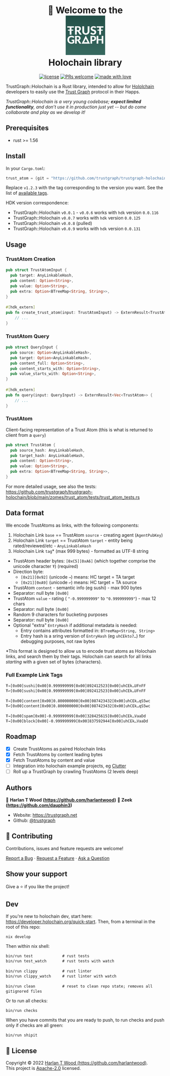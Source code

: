 <h1 align="center">
  <div>👋 Welcome to the</div>
  <img src="./doc/img/logo.png" alt="Logo" height="125">
  <div>Holochain library</div>
</h1>

<div align="center">

[![license](https://img.shields.io/github/license/trustgraph/trustgraph-holochain.svg?style=flat-square)](LICENSE.md)
[![PRs welcome](https://img.shields.io/badge/PRs-welcome-ff69b4.svg?style=flat-square)](https://github.com/trustgraph/trustgraph-holochain/issues?q=is%3Aissue+is%3Aopen+label%3A%22help+wanted%22)
[![made with love](https://img.shields.io/badge/made%20with%20%E2%99%A5%20-cc14cc.svg?style=flat-square)](https://github.com/trustgraph)

</div>

TrustGraph::Holochain is a Rust library, intended to allow for [Hololchain](https://www.holochain.org) developers to easily use the [Trust Graph](https://trustgraph.net/) protocol in their Happs.

_TrustGraph::Holochain is a very young codebase; **expect limited functionality**, and don’t use it in production just yet -- but do come collaborate and play as we develop it!_

## Prerequisites

- rust >= 1.56

## Install

In your `Cargo.toml`:

```rs
trust_atom = {git = "https://github.com/trustgraph/trustgraph-holochain.git", rev="v1.2.3", package = "trust_atom"}
```

Replace `v1.2.3` with the tag corresponding to the version you want. See the list of [available tags](https://github.com/trustgraph/trustgraph-holochain/tags).

HDK version correspondence:

- TrustGraph::Holochain `v0.0.1` - `v0.0.6` works with `hdk` version `0.0.116`
- TrustGraph::Holochain `v0.0.7` works with `hdk` version `0.0.125`
- TrustGraph::Holochain `v0.0.8` (pulled)
- TrustGraph::Holochain `v0.0.9` works with `hdk` version `0.0.131`

## Usage

### TrustAtom Creation

```rs
pub struct TrustAtomInput {
  pub target: AnyLinkableHash,
  pub content: Option<String>,
  pub value: Option<String>,
  pub extra: Option<BTreeMap<String, String>>,
}

#[hdk_extern]
pub fn create_trust_atom(input: TrustAtomInput) -> ExternResult<TrustAtom> {
    // ...
}
```

### TrustAtom Query

```rs
pub struct QueryInput {
  pub source: Option<AnyLinkableHash>,
  pub target: Option<AnyLinkableHash>,
  pub content_full: Option<String>,
  pub content_starts_with: Option<String>,
  pub value_starts_with: Option<String>,
}

#[hdk_extern]
pub fn query(input: QueryInput) -> ExternResult<Vec<TrustAtom>> {
    // ...
}
```

### TrustAtom

Client-facing representation of a Trust Atom (this is what is returned to client from a `query`)

```rs
pub struct TrustAtom {
  pub source_hash: AnyLinkableHash,
  pub target_hash: AnyLinkableHash,
  pub content: Option<String>,
  pub value: Option<String>,
  pub extra: Option<BTreeMap<String, String>>,
}
```

For more detailed usage, see also the tests: https://github.com/trustgraph/trustgraph-holochain/blob/main/zomes/trust_atom/tests/trust_atom_tests.rs

## Data format

We encode TrustAtoms as links, with the following components:

1. Holochain Link `base` == TrustAtom `source` - creating agent (`AgentPubKey`)
1. Holochain Link `target` == TrustAtom `target` - entity being rated/reviewed/etc - `AnyLinkableHash`
1. Holochain Link `tag`\* (max 999 bytes) - formatted as UTF-8 string

- TrustAtom header bytes: `[0xC5][0xA6]` (which together comprise the unicode character `Ŧ`) (required)
- Direction byte:
  - `[0x21][0x92]` (unicode `→`) means: HC target = TA target
  - `[0x21][0xA9]` (unicode `↩`) means: HC target = TA source
- TrustAtom `content` - semantic info (eg sushi) - max 900 bytes
- Separator: null byte `[0x00]`
- TrustAtom `value` - rating ( `"-0.999999999"` to `"0.999999999"`) - max 12 chars
- Separator: null byte `[0x00]`
- Random 9 characters for bucketing purposes
- Separator: null byte `[0x00]`
- Optional "extra" `EntryHash` if additional metadata is needed:
  - Entry contains attributes formatted in: `BTreeMap<String, String>`
  - Entry hash is a sring version of `EntryHash` (eg `uhCEkto7…`) for debugging purposes, not raw bytes

\*This format is designed to allow us to encode trust atoms as Holochain links, and search them by their tags. Holochain can search for all links _starting_ with a given set of bytes (characters).

### Full Example Link Tags

```
Ŧ→[0x00]sushi[0x00]0.999999999[0x00]892412523[0x00]uhCEk…UFnFF
Ŧ↩[0x00]sushi[0x00]0.999999999[0x00]892412523[0x00]uhCEk…UFnFF

Ŧ→[0x00]content[0x00]0.800000000[0x00]087423432[0x00]uhCEk…qS5wc
Ŧ↩[0x00]content[0x00]0.800000000[0x00]087423432[0x00]uhCEk…qS5wc

Ŧ→[0x00]spam[0x00]-0.999999999[0x00]328425615[0x00]uhCEk…VaaDd
Ŧ→[0x00]block[0x00]-0.999999999[0x00]837592944[0x00]uhCEk…VaaDd
```

## Roadmap

- [x] Create TrustAtoms as paired Holochain links
- [x] Fetch TrustAtoms by content leading bytes
- [x] Fetch TrustAtoms by content and value
- [ ] Integration into holochain example projects, eg [Clutter](https://github.com/artbrock/clutter)
- [ ] Roll up a TrustGraph by crawling TrustAtoms (2 levels deep)

## Authors

👤 **Harlan T Wood (https://github.com/harlantwood)**
👤 **Zeek (https://github.com/dauphin3)**

- Website: https://trustgraph.net
- Github: [@trustgraph](https://github.com/trustgraph)

## 🤝 Contributing

Contributions, issues and feature requests are welcome!<br />

<a href="https://github.com/trustgraph/trustgraph-holochain/issues/new?assignees=&labels=bug&template=01_BUG_REPORT.md&title=bug%3A+">Report a Bug</a>
·
<a href="https://github.com/trustgraph/trustgraph-holochain/issues/new?assignees=&labels=enhancement&template=02_FEATURE_REQUEST.md&title=feat%3A+">Request a Feature</a>
·
<a href="https://github.com/trustgraph/trustgraph-holochain/discussions">Ask a Question</a>

## Show your support

Give a ⭐️ if you like the project!

## Dev

If you're new to holochain dev, start here: <https://developer.holochain.org/quick-start>. Then, from a terminal in the root of this repo:

```
nix develop
```

Then within nix shell:

```
bin/run test             # rust tests
bin/run test_watch       # rust tests with watch

bin/run clippy           # rust linter
bin/run clippy_watch     # rust linter with watch

bin/run clean            # reset to clean repo state; removes all gitignored files
```

Or to run all checks:

```
bin/run checks
```

When you have commits that you are ready to push, to run checks and push only if checks are all green:

```
bin/run shipit
```

## 📝 License

Copyright © 2022 [Harlan T Wood (https://github.com/harlantwood)](https://github.com/trustgraph).<br />
This project is [Apache-2.0](https://github.com/trustgraph/js-trustgraph-core/blob/master/LICENSE) licensed.
